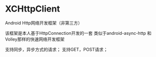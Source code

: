 # XCHttpClient
Android Http网络开发框架（非第三方）

该框架是本人基于HttpConnection开发的一套 类似于android-async-http 和Volley那样的快速网络开发框架

支持同步，异步方式的请求；
支持GET，POST请求；
